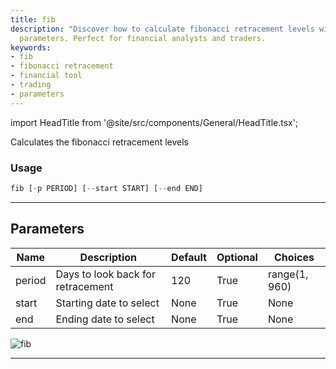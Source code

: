 ```yaml
---
title: fib
description: "Discover how to calculate fibonacci retracement levels with our flexible"
  parameters. Perfect for financial analysts and traders.
keywords:
- fib
- fibonacci retracement
- financial tool
- trading
- parameters
---
```


import HeadTitle from '@site/src/components/General/HeadTitle.tsx';

<HeadTitle title="forex/ta/fib - Reference | OpenBB Terminal Docs" />

Calculates the fibonacci retracement levels

### Usage

```python
fib [-p PERIOD] [--start START] [--end END]
```

---

## Parameters

| Name | Description | Default | Optional | Choices |
| ---- | ----------- | ------- | -------- | ------- |
| period | Days to look back for retracement | 120 | True | range(1, 960) |
| start | Starting date to select | None | True | None |
| end | Ending date to select | None | True | None |

![fib](https://user-images.githubusercontent.com/46355364/154310727-81a1eab3-5565-42c7-8b47-4f80288dd700.png)

---
